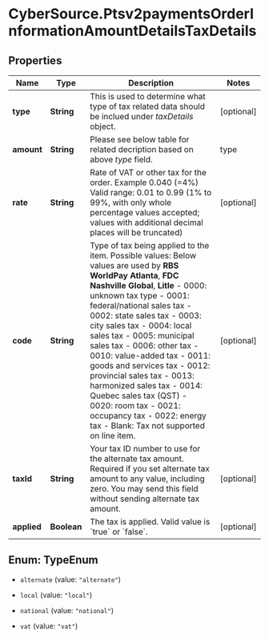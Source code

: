 # CyberSource.Ptsv2paymentsOrderInformationAmountDetailsTaxDetails

## Properties
Name | Type | Description | Notes
------------ | ------------- | ------------- | -------------
**type** | **String** | This is used to determine what type of tax related data should be inclued under _taxDetails_ object.  | [optional] 
**amount** | **String** | Please see below table for related decription based on above _type_ field.  | type      | amount description | |-----------|--------------------| | alternate | Total amount of alternate tax for the order. | | local     | Sales tax for the order. | | national  | National tax for the order. | | vat       | Total amount of VAT or other tax included in the order. |  | [optional] 
**rate** | **String** | Rate of VAT or other tax for the order.  Example 0.040 (&#x3D;4%)  Valid range: 0.01 to 0.99 (1% to 99%, with only whole percentage values accepted; values with additional decimal places will be truncated)  | [optional] 
**code** | **String** | Type of tax being applied to the item. Possible values:  Below values are used by **RBS WorldPay Atlanta**, **FDC Nashville Global**, **Litle**   - 0000: unknown tax type  - 0001: federal/national sales tax  - 0002: state sales tax  - 0003: city sales tax  - 0004: local sales tax  - 0005: municipal sales tax  - 0006: other tax  - 0010: value-added tax  - 0011: goods and services tax  - 0012: provincial sales tax  - 0013: harmonized sales tax  - 0014: Quebec sales tax (QST)  - 0020: room tax  - 0021: occupancy tax  - 0022: energy tax  - Blank: Tax not supported on line item.  | [optional] 
**taxId** | **String** | Your tax ID number to use for the alternate tax amount. Required if you set alternate tax amount to any value, including zero. You may send this field without sending alternate tax amount.  | [optional] 
**applied** | **Boolean** | The tax is applied. Valid value is &#x60;true&#x60; or &#x60;false&#x60;. | [optional] 


<a name="TypeEnum"></a>
## Enum: TypeEnum


* `alternate` (value: `"alternate"`)

* `local` (value: `"local"`)

* `national` (value: `"national"`)

* `vat` (value: `"vat"`)




